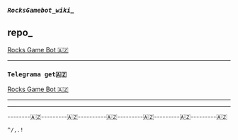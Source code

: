 ### _```RocksGamebot_wiki```__

## **repo_**
 [Rocks Game Bot 🇦🇿](https://github.com/AzeMusic/RocksGamebot)

-------

### ```Telegrama get🇦🇿```
[Rocks Game Bot 🇦🇿](https://t.me/RocksGameAzBot)


-----------


-----------------

--------🇦🇿---------🇦🇿----------🇦🇿---------🇦🇿---------🇦🇿---------🇦🇿


 ```^/,.!``` 
